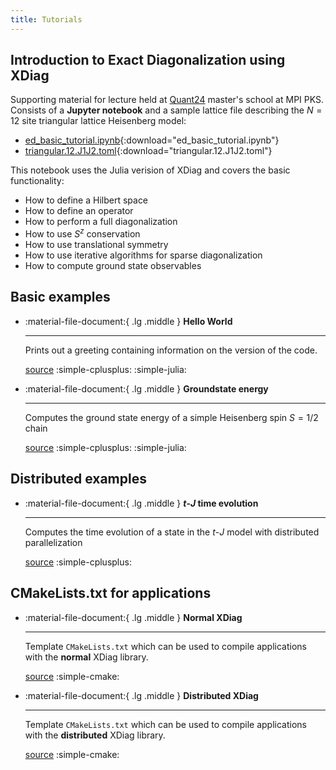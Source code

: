 ```yaml
---
title: Tutorials
---
```


## Introduction to Exact Diagonalization using XDiag

Supporting material for lecture held at [Quant24](https://www.pks.mpg.de/de/quant24) master's school at MPI PKS. Consists of a **Jupyter notebook** and a sample lattice file describing the $N=12$ site triangular lattice Heisenberg model:

- [ed_basic_tutorial.ipynb](examples/ed_basic_tutorial.ipynb){:download="ed_basic_tutorial.ipynb"}
- [triangular.12.J1J2.toml](examples/triangular.12.J1J2.toml){:download="triangular.12.J1J2.toml"}

This notebook uses the Julia verision of XDiag and covers the basic functionality:

- How to define a Hilbert space
- How to define an operator
- How to perform a full diagonalization
- How to use $S^z$ conservation
- How to use translational symmetry
- How to use iterative algorithms for sparse diagonalization
- How to compute ground state observables

## Basic examples

<div class="grid cards" markdown>

-   :material-file-document:{ .lg .middle } __Hello World__

    ---

    Prints out a greeting containing information on the version of the code.

    [source](examples/hello_world.md) :simple-cplusplus: :simple-julia:

-   :material-file-document:{ .lg .middle } __Groundstate energy__

    ---

    Computes the ground state energy of a simple Heisenberg spin $S=1/2$ chain

    [source](examples/spinhalf_chain_e0.md) :simple-cplusplus: :simple-julia:

</div>

## Distributed examples

<div class="grid cards" markdown>

-   :material-file-document:{ .lg .middle } __$t$-$J$ time evolution__

    ---

    Computes the time evolution of a state in the $t$-$J$ model with distributed parallelization

    [source](examples/tj_distributed_time_evolve.md) :simple-cplusplus: 

</div>

## CMakeLists.txt for applications

<div class="grid cards" markdown>

-   :material-file-document:{ .lg .middle } __Normal XDiag__

    ---

    Template `CMakeLists.txt` which can be used to compile applications with the **normal** XDiag library.

    [source](examples/cmake_normal.md) :simple-cmake: 

-   :material-file-document:{ .lg .middle } __Distributed XDiag__

    ---

    Template `CMakeLists.txt` which can be used to compile applications with the **distributed** XDiag library.
	
    [source](examples/cmake_distributed.md) :simple-cmake:

</div>
